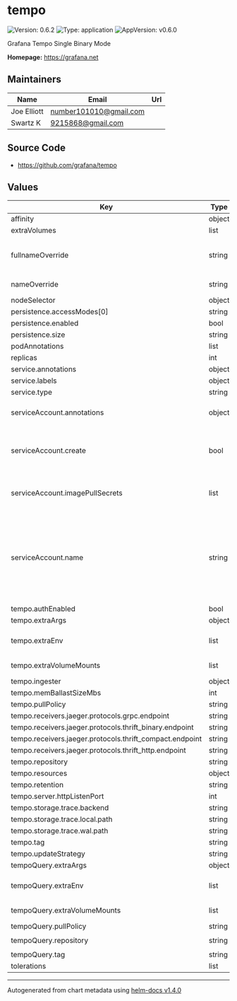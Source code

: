 # tempo

![Version: 0.6.2](https://img.shields.io/badge/Version-0.6.2-informational?style=flat-square) ![Type: application](https://img.shields.io/badge/Type-application-informational?style=flat-square) ![AppVersion: v0.6.0](https://img.shields.io/badge/AppVersion-v0.6.0-informational?style=flat-square)

Grafana Tempo Single Binary Mode

**Homepage:** <https://grafana.net>

## Maintainers

| Name | Email | Url |
| ---- | ------ | --- |
| Joe Elliott | number101010@gmail.com |  |
| Swartz K | 9215868@gmail.com |  |

## Source Code

* <https://github.com/grafana/tempo>

## Values

| Key | Type | Default | Description |
|-----|------|---------|-------------|
| affinity | object | `{}` |  |
| extraVolumes | list | `[]` | Volumes to add |
| fullnameOverride | string | `""` | Overrides the chart's computed fullname |
| nameOverride | string | `""` | Overrides the chart's name |
| nodeSelector | object | `{}` |  |
| persistence.accessModes[0] | string | `"ReadWriteOnce"` |  |
| persistence.enabled | bool | `false` |  |
| persistence.size | string | `"10Gi"` |  |
| podAnnotations | list | `[]` |  |
| replicas | int | `1` |  |
| service.annotations | object | `{}` |  |
| service.labels | object | `{}` |  |
| service.type | string | `"ClusterIP"` |  |
| serviceAccount.annotations | object | `{}` | Annotations for the service account |
| serviceAccount.create | bool | `true` | Specifies whether a ServiceAccount should be created |
| serviceAccount.imagePullSecrets | list | `[]` | Image pull secrets for the service account |
| serviceAccount.name | string | `nil` | The name of the ServiceAccount to use. If not set and create is true, a name is generated using the fullname template |
| tempo.authEnabled | bool | `false` |  |
| tempo.extraArgs | object | `{}` |  |
| tempo.extraEnv | list | `[]` | Environment variables to add |
| tempo.extraVolumeMounts | list | `[]` | Volume mounts to add |
| tempo.ingester | object | `{}` |  |
| tempo.memBallastSizeMbs | int | `1024` |  |
| tempo.pullPolicy | string | `"IfNotPresent"` |  |
| tempo.receivers.jaeger.protocols.grpc.endpoint | string | `"0.0.0.0:14250"` |  |
| tempo.receivers.jaeger.protocols.thrift_binary.endpoint | string | `"0.0.0.0:6832"` |  |
| tempo.receivers.jaeger.protocols.thrift_compact.endpoint | string | `"0.0.0.0:6831"` |  |
| tempo.receivers.jaeger.protocols.thrift_http.endpoint | string | `"0.0.0.0:14268"` |  |
| tempo.repository | string | `"grafana/tempo"` |  |
| tempo.resources | object | `{}` |  |
| tempo.retention | string | `"24h"` |  |
| tempo.server.httpListenPort | int | `3100` |  |
| tempo.storage.trace.backend | string | `"local"` |  |
| tempo.storage.trace.local.path | string | `"/tmp/tempo/traces"` |  |
| tempo.storage.trace.wal.path | string | `"/var/tempo/wal"` |  |
| tempo.tag | string | `"0.6.0"` |  |
| tempo.updateStrategy | string | `"RollingUpdate"` |  |
| tempoQuery.extraArgs | object | `{}` |  |
| tempoQuery.extraEnv | list | `[]` | Environment variables to add |
| tempoQuery.extraVolumeMounts | list | `[]` | Volume mounts to add |
| tempoQuery.pullPolicy | string | `"IfNotPresent"` |  |
| tempoQuery.repository | string | `"grafana/tempo-query"` |  |
| tempoQuery.tag | string | `"latest"` |  |
| tolerations | list | `[]` |  |

----------------------------------------------
Autogenerated from chart metadata using [helm-docs v1.4.0](https://github.com/norwoodj/helm-docs/releases/v1.4.0)
